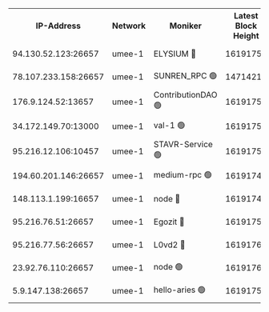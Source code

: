 


<table><tr><th>IP-Address</th><th>Network</th><th>Moniker</th><th>Latest Block Height</th><th>Earliest Block Height</th><th>Catching Up</th><th>Tx Index</th><th>Voting Power</th><th>Scan Time</th></tr><tr><td>94.130.52.123:26657</td><td>umee-1</td><td>ELYSIUM 🔴</td><td>16191759</td><td>3216011</td><td>False</td><td>off</td><td>27377276</td><td>2025-02-14T15:22:04.250481451UTC</td></tr><tr><td>78.107.233.158:26657</td><td>umee-1</td><td>SUNREN_RPC 🟢</td><td>14714211</td><td>13338194</td><td>False</td><td>on</td><td>0</td><td>2025-02-14T15:21:40.409944293UTC</td></tr><tr><td>176.9.124.52:13657</td><td>umee-1</td><td>ContributionDAO 🟢</td><td>16191753</td><td>13924595</td><td>False</td><td>on</td><td>0</td><td>2025-02-14T15:21:33.795367644UTC</td></tr><tr><td>34.172.149.70:13000</td><td>umee-1</td><td>val-1 🟢</td><td>16191751</td><td>14743001</td><td>False</td><td>off</td><td>0</td><td>2025-02-14T15:21:27.110658470UTC</td></tr><tr><td>95.216.12.106:10457</td><td>umee-1</td><td>STAVR-Service 🟢</td><td>16191757</td><td>15224001</td><td>False</td><td>on</td><td>0</td><td>2025-02-14T15:21:57.592648136UTC</td></tr><tr><td>194.60.201.146:26657</td><td>umee-1</td><td>medium-rpc 🟢</td><td>16191745</td><td>15489235</td><td>False</td><td>on</td><td>0</td><td>2025-02-14T15:20:55.650770999UTC</td></tr><tr><td>148.113.1.199:16657</td><td>umee-1</td><td>node 🔴</td><td>16191745</td><td>15872248</td><td>False</td><td>off</td><td>1666214</td><td>2025-02-14T15:20:55.196729385UTC</td></tr><tr><td>95.216.76.51:26657</td><td>umee-1</td><td>Egozit 🔴</td><td>16191759</td><td>16091758</td><td>False</td><td>off</td><td>38664953</td><td>2025-02-14T15:22:04.013415481UTC</td></tr><tr><td>95.216.77.56:26657</td><td>umee-1</td><td>L0vd2 🔴</td><td>16191761</td><td>16091761</td><td>False</td><td>off</td><td>38560283</td><td>2025-02-14T15:22:16.900533094UTC</td></tr><tr><td>23.92.76.110:26657</td><td>umee-1</td><td>node 🟢</td><td>16191765</td><td>16142001</td><td>False</td><td>on</td><td>0</td><td>2025-02-14T15:22:38.089814645UTC</td></tr><tr><td>5.9.147.138:26657</td><td>umee-1</td><td>hello-aries 🟢</td><td>16191751</td><td>16191461</td><td>False</td><td>off</td><td>0</td><td>2025-02-14T15:21:22.348193058UTC</td></tr></table>